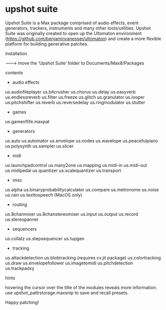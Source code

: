 # upshot suite

Upshot Suite is a Max package comprised of audio effects, event generators, trackers, instruments and many other tools/utilities. Upshot Suite was originally created to open up the Ultomaton environment (https://github.com/benjaminvanesser/ultomaton) and create a more flexible platform for building generative patches. 

installation

---> move the ‘Upshot Suite’ folder to Documents/Max8/Packages


contents

- audio effects

us.audiofileplayer
us.bitcrusher
us.chorus
us.delay
us.easyverb
us.endlessreverb
us.filter
us.freeze
us.glitch
us.granulator
us.looper
us.pitchshifter
us.reverb
us.reversedelay
us.ringmodulator
us.stutter

- games

us.gameoflife.maxpat

- generators

us.auto
us.automator
us.envelope
us.nodes
us.wavelope
us.peacefulpiano
us.polysynth
us.sampler
us.slicer

- midi

us.launchpadcontrol
us.many2one
us.mapping
us.midi-in
us.midi-out
us.midipedal
us.quantizer
us.scalequantizer
us.transport

- misc

us.alpha
us.binaryprobabilitycalculator
us.compare
us.metronome
us.noise
us.rain
us.texttospeech (MacOS only)

- routing

us.8chanmixer
us.8chanstereomixer
us.input
us.output
us.record
us.stereopanner

- sequencers

us.collatz
us.stepsequencer
us.tupgen

- tracking

us.attackdetection
us.blobtracking (requires cv.jit package)
us.colortracking
us.draw
us.envelopefollower
us.imagetomidi
us.pitchdetection
us.trackpadxy


hints

hovering the cursor over the title of the modules reveals more information.
use upshot_pattrstorage.maxsnip to save and recall presets.


Happy patching!

